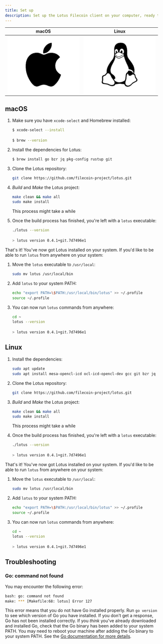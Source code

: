 ```yaml
---
title: Set up
description: Set up the Lotus Filecoin client on your computer, ready to be used as a node or in a mining operation.
---
```


| macOS                                                  | Linux                                                       |
| ------------------------------------------------------ | ----------------------------------------------------------- |
| [![The macOS logo.](./images/apple-icon.png)](#mac-os) | [![The Linux "Tux" logo.](./images/linux-icon.png)](#linux) |

## macOS

1. Make sure you have `xcode-select` and Homebrew installed:

    ```bash
    $ xcode-select --install

    $ brew --version
    ```

1. Install the dependencies for Lotus:

    ```bash
    $ brew install go bzr jq pkg-config rustup git
    ```

1.  Clone the Lotus repository:

    ```bash
    git clone https://github.com/filecoin-project/lotus.git
    ```

1.  _Build_ and _Make_ the Lotus project:

    ```bash
    make clean && make all
    sudo make install
    ```

    This process might take a while

1.  Once the build process has finished, you're left with a `lotus` executable:

    ```bash
    ./lotus --version

    > lotus version 0.4.1+git.7d7496e1
    ```

That's it! You've now got Lotus installed on your system. If you'd like to be able to run `lotus` from anywhere on your system:

1. Move the `lotus` executable to `/usr/local`:

    ```bash
    sudo mv lotus /usr/local/bin
    ```

1. Add `lotus` to your system PATH:

    ```bash
    echo "export PATH=\$PATH:/usr/local/bin/lotus" >> ~/.profile
    source ~/.profile
    ```

1. You can now run `lotus` commands from anywhere:

    ```bash
    cd ~
    lotus --version

    > lotus version 0.4.1+git.7d7496e1
    ```

## Linux

1.  Install the dependencies:

    ```bash
    sudo apt update
    sudo apt install mesa-opencl-icd ocl-icd-opencl-dev gcc git bzr jq pkg-config curl build-essential -y
    ```

1.  Clone the Lotus repository:

    ```bash
    git clone https://github.com/filecoin-project/lotus.git
    ```

1.  _Build_ and _Make_ the Lotus project:

    ```bash
    make clean && make all
    sudo make install
    ```

    This process might take a while

1.  Once the build process has finished, you're left with a `lotus` executable:

    ```bash
    ./lotus --version

    > lotus version 0.4.1+git.7d7496e1
    ```

That's it! You've now got Lotus installed on your system. If you'd like to be able to run `lotus` from anywhere on your system:

1. Move the `lotus` executable to `/usr/local`:

    ```bash
    sudo mv lotus /usr/local/bin
    ```

1. Add `lotus` to your system PATH:

    ```bash
    echo "export PATH=\$PATH:/usr/local/bin/lotus" >> ~/.profile
    source ~/.profile
    ```

1. You can now run `lotus` commands from anywhere:

    ```bash
    cd ~
    lotus --version

    > lotus version 0.4.1+git.7d7496e1
    ```

## Troubleshooting

### Go: command not found

You may encounter the following error:

```bash
bash: go: command not found
make: *** [Makefile:68: lotus] Error 127
```

This error means that you do not have Go installed properly. Run `go version` to see which version of Go you have installed. If you don't get a response, Go has not been installed correctly. If you _think_ you've already downloaded and installed Go, check that the Go binary has been added to your system PATH. You may need to reboot your machine after adding the Go binary to your system PATH. See the [Go documentation for more details](https://golang.org/doc/install#install).
